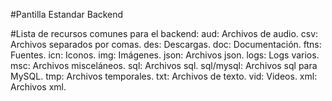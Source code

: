 #Pantilla Estandar Backend

#Lista de recursos comunes para el backend:
    aud: Archivos de audio.
    csv: Archivos separados por comas.
    des: Descargas.
    doc: Documentación.
    ftns: Fuentes.
    icn: Iconos.
    img: Imágenes.
    json: Archivos json.
    logs: Logs varios.
    msc: Archivos misceláneos.
    sql: Archivos sql.
    sql/mysql: Archivos sql para MySQL.
    tmp: Archivos temporales.
    txt: Archivos de texto.
    vid: Videos.
    xml: Archivos xml.
